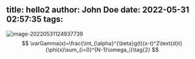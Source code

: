 title: hello2
author: John Doe
date: 2022-05-31 02:57:35
tags:
---
![image-20220531124937739](https://typora-1303830133.cos.ap-shanghai.myqcloud.com/typora/img/image-20220531124937739.png)
$$
\varGamma(x)=\frac{\int_{\alpha}^{\beta}g(t)(x-t)^2\text{d}t}{\phi(x)\sum_{i=0}^{N-1}\omega_i}\tag{2}
$$